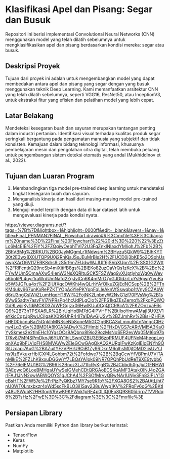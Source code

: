 # Klasifikasi Apel dan Pisang: Segar dan Busuk

Repositori ini berisi implementasi Convolutional Neural Networks (CNN) menggunakan model yang telah dilatih sebelumnya untuk mengklasifikasikan apel dan pisang berdasarkan kondisi mereka: segar atau busuk.

## Deskripsi Proyek

Tujuan dari proyek ini adalah untuk mengembangkan model yang dapat membedakan antara apel dan pisang yang segar dengan yang busuk menggunakan teknik Deep Learning. Kami memanfaatkan arsitektur CNN yang telah dilatih sebelumnya, seperti VGG16, ResNet50, atau InceptionV3, untuk ekstraksi fitur yang efisien dan pelatihan model yang lebih cepat.

## Latar Belakang

Mendeteksi kesegaran buah dan sayuran merupakan tantangan penting dalam industri pertanian. Identifikasi visual terhadap kualitas produk segar seringkali bergantung pada pengamatan manusia yang subjektif dan tidak konsisten. Kemajuan dalam bidang teknologi informasi, khususnya pembelajaran mesin dan pengolahan citra digital, telah membuka peluang untuk pengembangan sistem deteksi otomatis yang andal (Mukhiddinov et al., 2022).

## Tujuan dan Luaran Program

1.	Membandingkan tiga model pre-trained deep learning untuk 	mendeteksi tingkat kesegaran buah dan sayuran.
2.	Menganalisis kinerja dan hasil dari masing-masing model pre-trained 	yang diuji.
3.	Menguji model terpilih dengan data di luar dataset latih untuk 	mengevaluasi kinerja pada kondisi nyata.

https://viewer.diagrams.net/?tags=%7B%7D&lightbox=1&highlight=0000ff&edit=_blank&layers=1&nav=1&title=Final_PENMAN2FINAL_Flowchart.drawio#R%3Cmxfile%3E%3Cdiagram%20name%3D%22Final%20Flowchart%22%20id%3D%220%22%3EzZtLc6M4EIB%2FjY%2FZQgiwOebhTVI72U3FqZnklNIaxdYMlighJ%2Fb%2B%2BhVBMg%2BRKU%2BG0JyMGgmLr1tNdwsm%2BHyzu5QkW9%2BIhKYT30t2E3wx8X0UTQP9U0j2RhKjsJSsJEuMrBIs2H%2FUCD0j3bKE5o2OSohUsawpXArO6VI1ZERK8drs9izS5r9mZEUdwWJJUlf6jSVqXUpn%2FrSSX1G2Wtt%2FRlFcntkQ29ncSb4miXitifB8gs%2BlEKo82uzOaVrQs1zKcX%2B%2Bc%2FYwMUm5OmaAXw54IenW3NsXQRItuSCK5FSZWaq9vXUptjyhxWg0wWeva6boIiPL4uyr1raWrdUmNafd2ZgJvlCp6K4mMrO7pGJDldzrLuYs9gwpYyuBab5W3JGFua4xt%2F2IUfXqcOWKhj4wQLrhYAfOIkuZGjEdNCSep%2B%2FTnKM4ukv967unKxRePZKTYOpAoYlePKYppFqLleAknVfSswqbp1tVny9CZAbWd6rU3ngCslWiiZLumHqoHT8Wl%2FojNK2LnbnyW2NvG1zf70PVsWg%2B1s9Vw95adty7asvFVi7NPRsPp4hcUdPLgClo%2FFS1kqZEsZemq%2FkdPQWOGd9LwjjjKy1djMCKD37dWPGgizx06HwlKUu0CgQfCR8cA%2FKZOnzuaF6sQ9%2B73hTPSXA6LR%2BIrUqHoBM7dG4lPVHF%2BtIIxoYmwAMajl3U9ZV1eYkicCqzJpRwUCjIgaKX099UhR44l7a1DAvGjUSv%2BZJmhRv%2BisHZHFiAsHED0bcnuBaZ5GpklhMNSseNb8oneM5GC2g6KCA3xLmnuRotnNmgcCIHzrw4Lq3nSv%2BMD1A8KCA3ADwX%2FHmbl%2FHxDVGS7cARtVMI5A3KaOYySkmes2e2tInEHc10YgsOCs9AQbnx8l9io29ozMsNoSER2evWq05MI6o97b17Kv8l7Mf4SPmDknJj6YUiY1hjLSwn0ZBU3EB6zpPRMUF4UFNxM4heqpLvgqnXAg9bFLVioFHS8MVAWw2EIeGCwGAgQkAQ2AURgIFwKzKgIEIoENYh9Q3iUzcapi7AuG%2BAZuitYFzVPHrU9OiB1Zy9RDknM6qlhsM0jtOMD2iisUvYJhs9Iz6VkuxrHbICXf4LGohbm72t%2Fofdwe7%2B%2BqCcwYfVBPmU7VITAnMlkE%2FZLhK9xxuDGGwYf7LBQsYA1ok09NR7OPQhPbUdReT9XE9tvbb6%2F76eIEMU1BG%2B96%2Bnoz3LJ71fcRyKjgB%2BJCbbdhXgJjuD1FNHWI3AEgwcQ6LoeBMHgaUYwSelGMehCDtQRGAoECSKqAMF3AtakOlNJ4oZGArIFAJ1JNN2xwIABWQOYS1gJChA4%2FSOfMrvvQBwNArIUNjvSFn83lPLY1GcBsHT%2FW57e%2FrPjzPyQKbz7MY7se9R1bY%2FXGA8OS2%2BAtAtLjht7nU0WT0Lrsxbxzr4xWd5scFkBLO3il1Say238uWwp1KV%2FRpFv6oG%2BKtlv48USWubK2HH3oqV9VwK9KPWnk1pRE4p0LlQ0Eo8Q9S60IdrirpZfVVRdq8%2BTsHz%2FwE%3D%3C%2Fdiagram%3E%3C%2Fmxfile%3E

## Persiapan Library

Pastikan Anda memiliki Python dan library berikut terinstal:
- TensorFlow
- Keras
- NumPy
- Matplotlib


